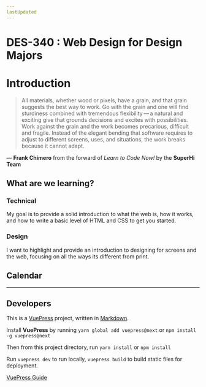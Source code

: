 ```yaml
---
lastUpdated
---
```



# DES-340 : Web Design for Design Majors

# Introduction

> All materials, whether wood or pixels, have a grain, and that grain suggests the best way to work. Go with the grain and one will find sturdiness combined with tremendous flexibility — a natural and exciting give that grounds decisions and excites with possibilities. Work against the grain and the work becomes precarious, difficult and fragile. Instead of the elegant bending that software requires to adjust to different screens, uses, and situations, the work breaks because it cannot adapt.

— __Frank Chimero__ from the forward of _Learn to Code Now!_ by the __SuperHi Team__

## What are we learning?

### Technical

My goal is to provide a solid introduction to what the web is, how it works, and how to write a basic level of HTML and CSS to get you started.

### Design

I want to highlight and provide an introduction to designing for screens and the web, focusing on all the ways its different from print. 



 ## Calendar

<ClientOnly>
  <Calendar calId="buncuq6n9adeuvap19g0o32u7s%40" />
</ClientOnly>



---

## Developers
This is a [VuePress](https://vuepress.vuejs.org/) project, written in [Markdown](https://www.markdownguide.org/). 

Install __VuePress__ by running `yarn global add vuepress@next` 
or `npm install -g vuepress@next`

Then from this project directory, run `yarn install` 
or `npm install`

Run `vuepress dev` to run locally,
`vuepress build` to build static files for deployment.

[VuePress Guide](https://vuepress.vuejs.org/guide/)